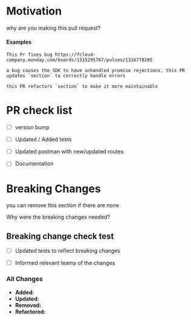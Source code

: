 # Motivation

why are you making this pull request? 

#### Examples

```
This Pr fixes bug https://fcloud-company.monday.com/boards/1315295767/pulses/1316778205

```

```
a bug causes the SDK to have unhandled promise rejections, this PR updates `section` to correctly handle errors
```

```
this PR refactors `section` to make it more maintainable
```

# PR check list

- [ ] version bump
- [ ] Updated / Added tests
- [ ] Updated postman with new/updated routes
- [ ] Documentation


# Breaking Changes

you can remove this section if there are none

Why were the breaking changes needed?

## Breaking change check test

- [ ] Updated tests to reflect breaking changes
- [ ] Informed relevant teams of the changes


### All Changes

- **Added:**
- **Updated:** 
- **Removed:** 
- **Refactored:** 